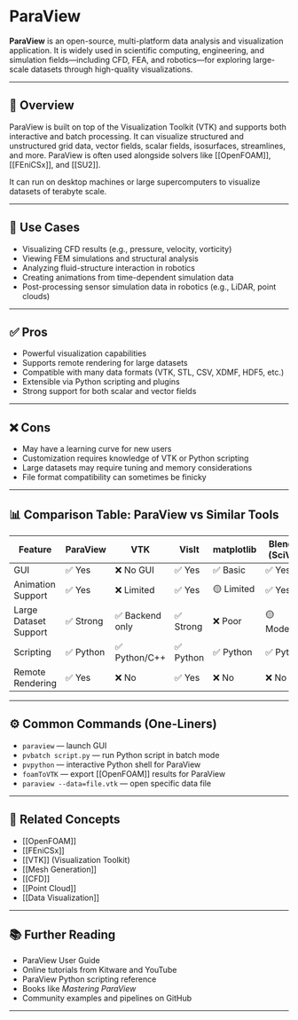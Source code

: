# ParaView

**ParaView** is an open-source, multi-platform data analysis and visualization application. It is widely used in scientific computing, engineering, and simulation fields—including CFD, FEA, and robotics—for exploring large-scale datasets through high-quality visualizations.

---

## 🧠 Overview

ParaView is built on top of the Visualization Toolkit (VTK) and supports both interactive and batch processing. It can visualize structured and unstructured grid data, vector fields, scalar fields, isosurfaces, streamlines, and more. ParaView is often used alongside solvers like [[OpenFOAM]], [[FEniCSx]], and [[SU2]].

It can run on desktop machines or large supercomputers to visualize datasets of terabyte scale.

---

## 🧰 Use Cases

- Visualizing CFD results (e.g., pressure, velocity, vorticity)  
- Viewing FEM simulations and structural analysis  
- Analyzing fluid-structure interaction in robotics  
- Creating animations from time-dependent simulation data  
- Post-processing sensor simulation data in robotics (e.g., LiDAR, point clouds)

---

## ✅ Pros

- Powerful visualization capabilities  
- Supports remote rendering for large datasets  
- Compatible with many data formats (VTK, STL, CSV, XDMF, HDF5, etc.)  
- Extensible via Python scripting and plugins  
- Strong support for both scalar and vector fields

---

## ❌ Cons

- May have a learning curve for new users  
- Customization requires knowledge of VTK or Python scripting  
- Large datasets may require tuning and memory considerations  
- File format compatibility can sometimes be finicky

---

## 📊 Comparison Table: ParaView vs Similar Tools

| Feature                | ParaView     | VTK            | VisIt         | matplotlib     | Blender (SciVis) |
|------------------------|--------------|----------------|---------------|----------------|------------------|
| GUI                    | ✅ Yes        | ❌ No GUI       | ✅ Yes         | ✅ Basic        | ✅ Yes            |
| Animation Support      | ✅ Yes        | ❌ Limited      | ✅ Yes         | 🟡 Limited      | ✅ Yes            |
| Large Dataset Support  | ✅ Strong     | ✅ Backend only | ✅ Strong      | ❌ Poor         | 🟡 Moderate       |
| Scripting              | ✅ Python     | ✅ Python/C++   | ✅ Python      | ✅ Python       | ✅ Python         |
| Remote Rendering       | ✅ Yes        | ❌ No           | ✅ Yes         | ❌ No           | ❌ No             |

---

## ⚙️ Common Commands (One-Liners)

- `paraview` — launch GUI  
- `pvbatch script.py` — run Python script in batch mode  
- `pvpython` — interactive Python shell for ParaView  
- `foamToVTK` — export [[OpenFOAM]] results for ParaView  
- `paraview --data=file.vtk` — open specific data file

---

## 🔗 Related Concepts

- [[OpenFOAM]]  
- [[FEniCSx]]  
- [[VTK]] (Visualization Toolkit)  
- [[Mesh Generation]]  
- [[CFD]]  
- [[Point Cloud]]  
- [[Data Visualization]]

---

## 📚 Further Reading

- ParaView User Guide  
- Online tutorials from Kitware and YouTube  
- ParaView Python scripting reference  
- Books like *Mastering ParaView*  
- Community examples and pipelines on GitHub

---
